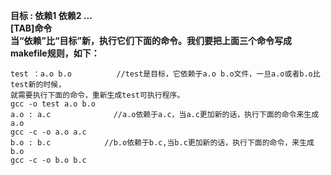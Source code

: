 
**目标 : 依赖1 依赖2 ...**  
**[TAB]命令**  
**当“依赖”比“目标”新，执行它们下面的命令。我们要把上面三个命令写成makefile规则，如下：**  
```
test ：a.o b.o          //test是目标，它依赖于a.o b.o文件，一旦a.o或者b.o比test新的时候，  
就需要执行下面的命令，重新生成test可执行程序。  
gcc -o test a.o b.o  
a.o : a.c              //a.o依赖于a.c，当a.c更加新的话，执行下面的命令来生成a.o  
gcc -c -o a.o a.c  
b.o : b.c            //b.o依赖于b.c,当b.c更加新的话，执行下面的命令，来生成b.o  
gcc -c -o b.o b.c  
